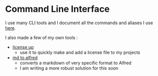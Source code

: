 # Command Line Interface
I use many CLI tools and I document all the commands and aliases I use [here](https://my.mindnode.com/upnFQeGrQCPwgCf3pfS4FgywQUj5sXNLxb1awm1D). 
  
I also made a few of my own tools :
- [license up](https://github.com/nikitavoloboev/license-up) 
	- use it to quickly make and add a license file to my projects
- [md to alfred](https://github.com/nikitavoloboev/md-to-alfred)
	- converts a markdown of very specific format to Alfred 
	- I am writing a more robust solution for this soon

